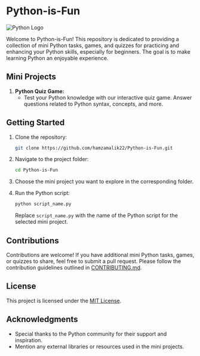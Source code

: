 # Python-is-Fun

![Python Logo](https://logonoid.com/images/python-logo.png)

Welcome to Python-is-Fun! This repository is dedicated to providing a collection of mini Python tasks, games, and quizzes for practicing and enhancing your Python skills, especially for beginners. The goal is to make learning Python an enjoyable experience.

## Mini Projects

1. **Python Quiz Game:**
   - Test your Python knowledge with our interactive quiz game. Answer questions related to Python syntax, concepts, and more.

## Getting Started

1. Clone the repository:

   ```bash
   git clone https://github.com/hamzamalik22/Python-is-Fun.git
   ```

2. Navigate to the project folder:

   ```bash
   cd Python-is-Fun
   ```

3. Choose the mini project you want to explore in the corresponding folder.

4. Run the Python script:

   ```bash
   python script_name.py
   ```

   Replace `script_name.py` with the name of the Python script for the selected mini project.

## Contributions

Contributions are welcome! If you have additional mini Python tasks, games, or quizzes to share, feel free to submit a pull request. Please follow the contribution guidelines outlined in [CONTRIBUTING.md](CONTRIBUTING.md).

## License

This project is licensed under the [MIT License](LICENSE).

## Acknowledgments

- Special thanks to the Python community for their support and inspiration.
- Mention any external libraries or resources used in the mini projects.
